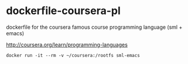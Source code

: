# dockerfile-coursera-pl
dockerfile for the coursera famous course programming language (sml + emacs)

http://coursera.org/learn/programming-languages

`docker run -it --rm -v ~/coursera:/rootfs sml-emacs`
